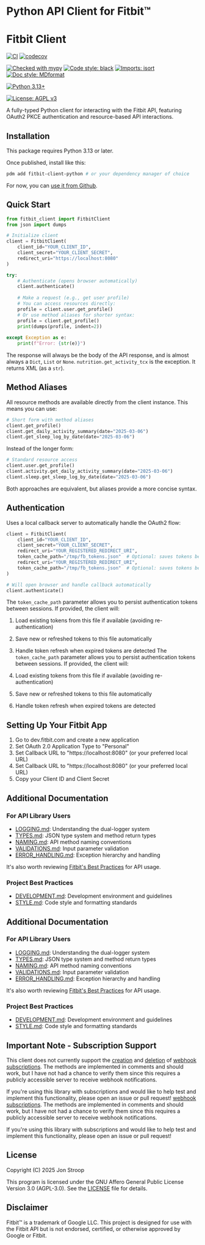 # Python API Client for Fitbit™

# Fitbit Client

[![CI](https://github.com/jpstroop/fitbit-client-python/actions/workflows/ci.yml/badge.svg)](https://github.com/jpstroop/fitbit-client-python/actions/workflows/ci.yml)
[![codecov](https://codecov.io/gh/jpstroop/fitbit-client-python/graph/badge.svg?token=DM0JD8VKZ4)](https://codecov.io/gh/jpstroop/fitbit-client-python)

[![Checked with mypy](https://www.mypy-lang.org/static/mypy_badge.svg)](https://mypy-lang.org/)
[![Code style: black](https://img.shields.io/badge/code%20style-black-000000.svg)](https://github.com/psf/black)
[![Imports: isort](https://img.shields.io/badge/%20imports-isort-%231674b1?style=flat&labelColor=ef8336)](https://pycqa.github.io/isort/)
[![Doc style: MDformat](https://img.shields.io/badge/doc_style-mdformat-1c55ff?style=flat)](https://mdformat.readthedocs.io/en/stable/)

[![Python 3.13+](https://img.shields.io/badge/python-3.13+-blue.svg)](https://www.python.org/downloads/release/python-3130/)

[![License: AGPL v3](https://img.shields.io/badge/License-AGPL%20v3-blue.svg)](https://www.gnu.org/licenses/agpl-3.0)

A fully-typed Python client for interacting with the Fitbit API, featuring
OAuth2 PKCE authentication and resource-based API interactions.

## Installation

This package requires Python 3.13 or later.

Once published, install like this:

```bash
pdm add fitbit-client-python # or your dependency manager of choice
```

For now, you can
[use it from Github](https://pdm-project.org/latest/usage/dependency/#vcs-dependencies).

## Quick Start

```python
from fitbit_client import FitbitClient
from json import dumps

# Initialize client
client = FitbitClient(
    client_id="YOUR_CLIENT_ID",
    client_secret="YOUR_CLIENT_SECRET",
    redirect_uri="https://localhost:8080"
)

try:
    # Authenticate (opens browser automatically)
    client.authenticate()
    
    # Make a request (e.g., get user profile)
    # You can access resources directly:
    profile = client.user.get_profile()
    # Or use method aliases for shorter syntax:
    profile = client.get_profile()
    print(dumps(profile, indent=2))
    
except Exception as e:
    print(f"Error: {str(e)}")
```

The response will always be the body of the API response, and is almost always a
`Dict`, `List` or `None`. `nutrition.get_activity_tcx` is the exception. It
returns XML (as a `str`).

## Method Aliases

All resource methods are available directly from the client instance. This means
you can use:

```python
# Short form with method aliases
client.get_profile()
client.get_daily_activity_summary(date="2025-03-06")
client.get_sleep_log_by_date(date="2025-03-06")
```

Instead of the longer form:

```python
# Standard resource access
client.user.get_profile()
client.activity.get_daily_activity_summary(date="2025-03-06")
client.sleep.get_sleep_log_by_date(date="2025-03-06")
```

Both approaches are equivalent, but aliases provide a more concise syntax.

## Authentication

Uses a local callback server to automatically handle the OAuth2 flow:

```python
client = FitbitClient(
    client_id="YOUR_CLIENT_ID",
    client_secret="YOUR_CLIENT_SECRET",
    redirect_uri="YOUR_REGISTERED_REDIRECT_URI",
    token_cache_path="/tmp/fb_tokens.json"  # Optional: saves tokens between sessions
    redirect_uri="YOUR_REGISTERED_REDIRECT_URI",
    token_cache_path="/tmp/fb_tokens.json"  # Optional: saves tokens between sessions
)

# Will open browser and handle callback automatically
client.authenticate()
```

The `token_cache_path` parameter allows you to persist authentication tokens
between sessions. If provided, the client will:

1. Load existing tokens from this file if available (avoiding re-authentication)

2. Save new or refreshed tokens to this file automatically

3. Handle token refresh when expired tokens are detected The `token_cache_path`
   parameter allows you to persist authentication tokens between sessions. If
   provided, the client will:

4. Load existing tokens from this file if available (avoiding re-authentication)

5. Save new or refreshed tokens to this file automatically

6. Handle token refresh when expired tokens are detected

## Setting Up Your Fitbit App

1. Go to dev.fitbit.com and create a new application
2. Set OAuth 2.0 Application Type to "Personal"
3. Set Callback URL to "https://localhost:8080" (or your preferred local URL)
4. Set Callback URL to "https://localhost:8080" (or your preferred local URL)
5. Copy your Client ID and Client Secret

## Additional Documentation

### For API Library Users

- [LOGGING.md](docs/LOGGING.md): Understanding the dual-logger system
- [TYPES.md](docs/TYPES.md): JSON type system and method return types
- [NAMING.md](docs/NAMING.md): API method naming conventions
- [VALIDATIONS.md](docs/VALIDATIONS.md): Input parameter validation
- [ERROR_HANDLING.md](docs/ERROR_HANDLING.md): Exception hierarchy and handling

It's also worth reviewing
[Fitbit's Best Practices](https://dev.fitbit.com/build/reference/web-api/developer-guide/best-practices/)
for API usage.

### Project Best Practices

- [DEVELOPMENT.md](docs/DEVELOPMENT.md): Development environment and guidelines
- [STYLE.md](docs/STYLE.md): Code style and formatting standards

## Additional Documentation

### For API Library Users

- [LOGGING.md](docs/LOGGING.md): Understanding the dual-logger system
- [TYPES.md](docs/TYPES.md): JSON type system and method return types
- [NAMING.md](docs/NAMING.md): API method naming conventions
- [VALIDATIONS.md](docs/VALIDATIONS.md): Input parameter validation
- [ERROR_HANDLING.md](docs/ERROR_HANDLING.md): Exception hierarchy and handling

It's also worth reviewing
[Fitbit's Best Practices](https://dev.fitbit.com/build/reference/web-api/developer-guide/best-practices/)
for API usage.

### Project Best Practices

- [DEVELOPMENT.md](docs/DEVELOPMENT.md): Development environment and guidelines
- [STYLE.md](docs/STYLE.md): Code style and formatting standards

## Important Note - Subscription Support

This client does not currently support the
[creation](https://dev.fitbit.com/build/reference/web-api/subscription/create-subscription/)
and
[deletion](https://dev.fitbit.com/build/reference/web-api/subscription/delete-subscription/)
of
[webhook subscriptions](https://dev.fitbit.com/build/reference/web-api/developer-guide/using-subscriptions/).
The methods are implemented in comments and should work, but I have not had a
chance to verify them since this requires a publicly accessible server to
receive webhook notifications.

If you're using this library with subscriptions and would like to help test and
implement this functionality, please open an issue or pull request!
[webhook subscriptions](https://dev.fitbit.com/build/reference/web-api/developer-guide/using-subscriptions/).
The methods are implemented in comments and should work, but I have not had a
chance to verify them since this requires a publicly accessible server to
receive webhook notifications.

If you're using this library with subscriptions and would like to help test and
implement this functionality, please open an issue or pull request!

## License

Copyright (C) 2025 Jon Stroop

This program is licensed under the GNU Affero General Public License Version 3.0
(AGPL-3.0). See the [LICENSE](LICENSE) file for details.

## Disclaimer

Fitbit™ is a trademark of Google LLC. This project is designed for use with the
Fitbit API but is not endorsed, certified, or otherwise approved by Google or
Fitbit.
